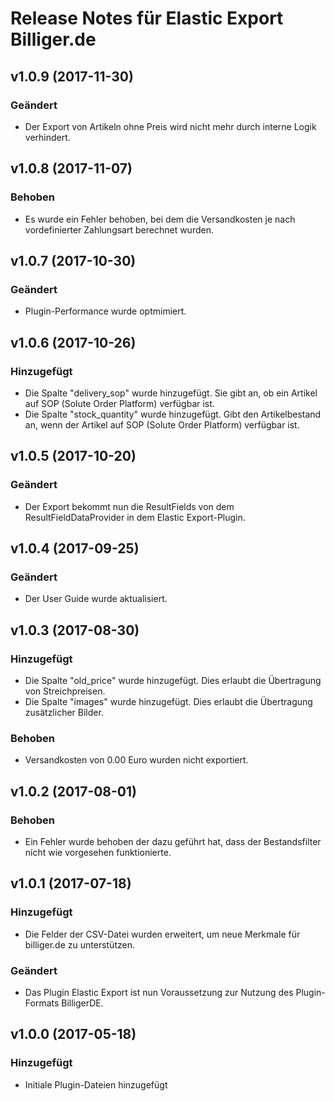 # Release Notes für Elastic Export Billiger.de

## v1.0.9 (2017-11-30)

### Geändert
- Der Export von Artikeln ohne Preis wird nicht mehr durch interne Logik verhindert.

## v1.0.8 (2017-11-07)

### Behoben
- Es wurde ein Fehler behoben, bei dem die Versandkosten je nach vordefinierter Zahlungsart berechnet wurden.

## v1.0.7 (2017-10-30)

### Geändert
- Plugin-Performance wurde optmimiert.

## v1.0.6 (2017-10-26)

### Hinzugefügt
- Die Spalte "delivery_sop" wurde hinzugefügt. Sie gibt an, ob ein Artikel auf SOP (Solute Order Platform) verfügbar ist.
- Die Spalte "stock_quantity" wurde hinzugefügt. Gibt den Artikelbestand an, wenn der Artikel auf SOP (Solute Order Platform) verfügbar ist.

## v1.0.5 (2017-10-20)

### Geändert
- Der Export bekommt nun die ResultFields von dem ResultFieldDataProvider in dem Elastic Export-Plugin.

## v1.0.4 (2017-09-25)

### Geändert
- Der User Guide wurde aktualisiert.

## v1.0.3 (2017-08-30)

### Hinzugefügt
- Die Spalte "old_price" wurde hinzugefügt. Dies erlaubt die Übertragung von Streichpreisen.
- Die Spalte "images" wurde hinzugefügt. Dies erlaubt die Übertragung zusätzlicher Bilder.

### Behoben
- Versandkosten von 0.00 Euro wurden nicht exportiert.

## v1.0.2 (2017-08-01)

### Behoben
- Ein Fehler wurde behoben der dazu geführt hat, dass der Bestandsfilter nicht wie vorgesehen funktionierte.

## v1.0.1 (2017-07-18)

### Hinzugefügt
- Die Felder der CSV-Datei wurden erweitert, um neue Merkmale für billiger.de zu unterstützen.

### Geändert
- Das Plugin Elastic Export ist nun Voraussetzung zur Nutzung des Plugin-Formats BilligerDE.

## v1.0.0 (2017-05-18)

### Hinzugefügt
- Initiale Plugin-Dateien hinzugefügt
